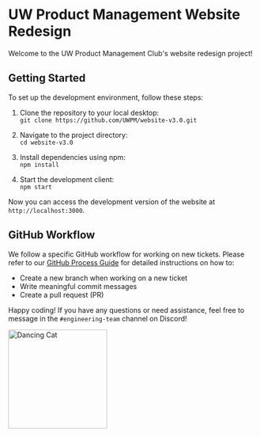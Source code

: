 # UW Product Management Website Redesign

Welcome to the UW Product Management Club's website redesign project!

## Getting Started

To set up the development environment, follow these steps:

1. Clone the repository to your local desktop:  
`git clone https://github.com/UWPM/website-v3.0.git`

1. Navigate to the project directory:  
`cd website-v3.0`

1. Install dependencies using npm:  
`npm install`

1. Start the development client:  
`npm start`

Now you can access the development version of the website at `http://localhost:3000`.

## GitHub Workflow

We follow a specific GitHub workflow for working on new tickets. Please refer to our [GitHub Process Guide](https://www.notion.so/uwpm/GitHub-Process-e9d8c21b4d7d463f851803cce46dfff4) for detailed instructions on how to:

- Create a new branch when working on a new ticket
- Write meaningful commit messages
- Create a pull request (PR)

Happy coding! If you have any questions or need assistance, feel free to message in the `#engineering-team` channel on Discord!

<img src="https://media.tenor.com/e-LsbnNHQ5cAAAAd/catjam-cat-dancing.gif" alt="Dancing Cat" width="200">